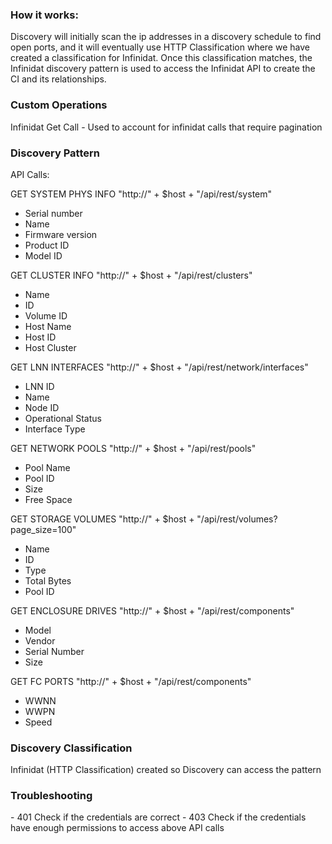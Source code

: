 <h3>How it works:</h3>
Discovery will initially scan the ip addresses in a discovery schedule to find open ports, and it will eventually use HTTP Classification where we have created a classification for Infinidat. Once this classification matches, the Infinidat discovery pattern is used to access the Infinidat API to create the CI and its relationships.

<h3>Custom Operations</h3>

Infinidat Get Call - Used to account for infinidat calls that require pagination

<h3>Discovery Pattern</h3>

API Calls:

GET SYSTEM PHYS INFO "http://" + $host + "/api/rest/system"
* Serial number
* Name 
* Firmware version
* Product ID
* Model ID

GET CLUSTER INFO "http://" + $host + "/api/rest/clusters"

* Name
* ID
* Volume ID
* Host Name
* Host ID
* Host Cluster
	
GET LNN INTERFACES "http://" + $host + "/api/rest/network/interfaces"

* LNN ID
* Name
* Node ID
* Operational Status
* Interface Type

GET NETWORK POOLS "http://" + $host + "/api/rest/pools"

* Pool Name
* Pool ID
* Size
* Free Space

GET STORAGE VOLUMES "http://" + $host + "/api/rest/volumes?page_size=100"

* Name
* ID
* Type
* Total Bytes
* Pool ID

GET ENCLOSURE DRIVES "http://" + $host + "/api/rest/components"

* Model
* Vendor
* Serial Number
* Size

GET FC PORTS "http://" + $host + "/api/rest/components"

* WWNN
* WWPN
* Speed


<h3>Discovery Classification</h3>
Infinidat (HTTP Classification) created so Discovery can access the pattern

<h3>Troubleshooting</h3>
	- 401 Check if the credentials are correct
	- 403 Check if the credentials have enough permissions to access above API calls
	


